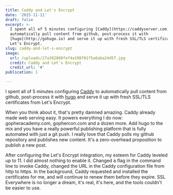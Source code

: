 ```yaml
---
title: Caddy and Let's Encrypt
date: '2015-11-11'
draft: false
excerpt: >-
  I spent all of 5 minutes configuring [Caddy](https://caddyserver.com) to
  automatically pull content from github, post-process it with
  [hugo](http://gohugo.io) and serve it up with fresh SSL/TLS certificates from
  Let's Encrypt. 
slug: caddy-and-let-s-encrypt
image:
  url: /uploads/27a382860fef4a198f01f5a6aba24d57.jpg
  credit: Caddy and Let's Encrypt
  credit_url: '#'
publication: 1

---
```


I spent all of 5 minutes configuring [Caddy](https://caddyserver.com) to automatically pull content from github, post-process it with [hugo](http://gohugo.io) and serve it up with fresh SSL/TLS certificates from Let's Encrypt. <!--more-->

When you think about it, that's pretty damned amazing.  Caddy already made web serving easy.  It powers everything I do now: gopheracademy.com, gophercon.com and a dozen more.  Add hugo to the mix and you have a really powerful publishing platform that is fully automated with just a git push.  I really love that Caddy polls my github repository and publishes new content.  It's a zero-overhead proposition to publish a new post.

After configuring the Let's Encrypt integration, my esteem for Caddy leveled up to 11.  I did almost nothing to enable it.  Changed a flag in the command line to invoke Caddy, changed the URL in the Caddy configuration file from http to https.  In the background, Caddy requested and installed the certificates for me, and will continue to renew them before they expire.  SSL Everywhere is no longer a dream, it's real, it's here, and the tools couldn't be easier to use.

